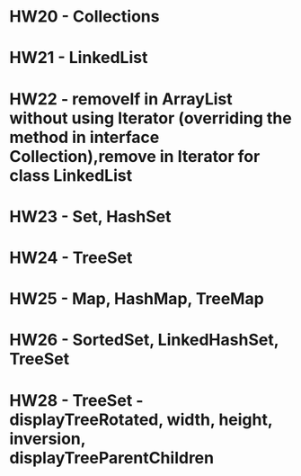 # HW20 - Collections

# HW21 - LinkedList

# HW22 - removeIf in ArrayList without using Iterator (overriding the method in interface Collection),remove in Iterator for class LinkedList

# HW23 - Set, HashSet

# HW24 - TreeSet

# HW25 - Map, HashMap, TreeMap

# HW26 - SortedSet, LinkedHashSet, TreeSet

# HW28 - TreeSet - displayTreeRotated, width, height, inversion, displayTreeParentChildren